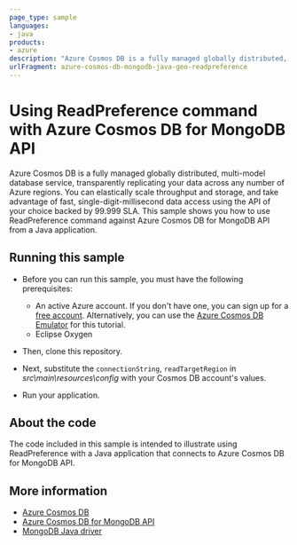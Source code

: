 ```yaml
---
page_type: sample
languages:
- java
products:
- azure
description: "Azure Cosmos DB is a fully managed globally distributed, multi-model database service, transparently replicating your data across any number of Azure regions."
urlFragment: azure-cosmos-db-mongodb-java-geo-readpreference
---
```


# Using ReadPreference command with Azure Cosmos DB for MongoDB API
Azure Cosmos DB is a fully managed globally distributed, multi-model database service, transparently replicating your data across any number of Azure regions. You can elastically scale throughput and storage, and take advantage of fast, single-digit-millisecond data access using the API of your choice backed by 99.999 SLA. This sample shows you how to use ReadPreference command against Azure Cosmos DB for MongoDB API from a Java application.

## Running this sample

* Before you can run this sample, you must have the following prerequisites:

   * An active Azure account. If you don't have one, you can sign up for a [free account](https://azure.microsoft.com/free/). Alternatively, you can use the [Azure Cosmos DB Emulator](https://docs.microsoft.com/azure/cosmos-db/local-emulator) for this tutorial.
   * Eclipse Oxygen 

* Then, clone this repository.

* Next, substitute the `connectionString`, `readTargetRegion` in *src\main\resources\config* with your Cosmos DB account's values. 

* Run your application.

## About the code
The code included in this sample is intended to illustrate using ReadPreference with a Java application that connects to Azure Cosmos DB for MongoDB API.

## More information

- [Azure Cosmos DB](https://docs.microsoft.com/azure/cosmos-db/introduction)
- [Azure Cosmos DB for MongoDB API](https://docs.microsoft.com/azure/cosmos-db/mongodb-introduction)
- [MongoDB Java driver](http://mongodb.github.io/mongo-java-driver/)

